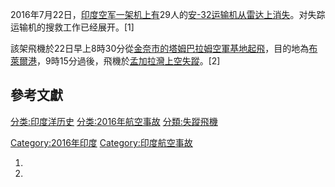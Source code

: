 2016年7月22日，[印度空军一架机上有](https://zh.wikipedia.org/wiki/印度空军 "wikilink")29人的[安-32运输机从雷达上消失](https://zh.wikipedia.org/wiki/安-32 "wikilink")。对失踪运输机的搜救工作已经展开。\[1\]

該架飛機於22日早上8時30分從[金奈市的](https://zh.wikipedia.org/wiki/金奈 "wikilink")[塔姆巴拉姆空軍基地起飛](../Page/塔姆巴拉姆.md "wikilink")，目的地為[布萊爾港](../Page/布萊爾港.md "wikilink")，9時15分過後，飛機於[孟加拉灣上空失蹤](https://zh.wikipedia.org/wiki/孟加拉灣 "wikilink")。\[2\]

## 參考文獻

[分类:印度洋历史](https://zh.wikipedia.org/wiki/分类:印度洋历史 "wikilink")
[分类:2016年航空事故](https://zh.wikipedia.org/wiki/分类:2016年航空事故 "wikilink")
[分類:失蹤飛機](https://zh.wikipedia.org/wiki/分類:失蹤飛機 "wikilink")

[Category:2016年印度](https://zh.wikipedia.org/wiki/Category:2016年印度 "wikilink")
[Category:印度航空事故](https://zh.wikipedia.org/wiki/Category:印度航空事故 "wikilink")

1.
2.
